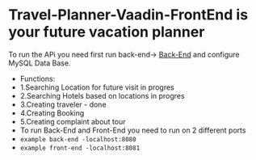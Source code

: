 # Travel-Planner-Vaadin-FrontEnd is your future vacation planner
 To run the APi you need first run back-end-> [Back-End](https://github.com/domKul/Travel-Planner) and configure MySQL Data Base.
 - Functions:
 - 1.Searching Location for future visit  in progres
 - 2.Searching Hotels based on locations  in progres
 - 3.Creating traveler - done
 - 4.Creating Booking
 - 5.Creating complaint about tour
 - To run Back-End and Front-End you need to run on 2 different ports
 - ``example back-end -localhost:8080``
 - ``example front-end -localhost:8081``
 
